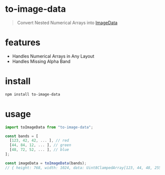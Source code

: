 # to-image-data
> Convert Nested Numerical Arrays into [ImageData](https://developer.mozilla.org/en-US/docs/Web/API/ImageData/ImageData)

# features
- Handles Numerical Arrays in Any Layout 
- Handles Missing Alpha Band

# install
```bash
npm install to-image-data
```

# usage
```js
import toImageData from "to-image-data";

const bands = [
  [123, 42, 42, ... ], // red
  [44, 84, 12, ... ], // green
  [48, 72, 52, ... ], // blue
];

const imageData = toImageData(bands);
// { height: 768, width: 1024, data: Uint8ClampedArray[123, 44, 48, 255, 42, 84, 72, 255, ...] }
```